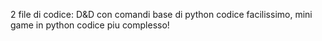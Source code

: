 2 file di codice: D&D con comandi base di python codice facilissimo, mini game in python codice piu complesso!
